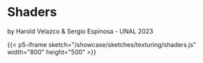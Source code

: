 # Shaders
by Harold Velazco & Sergio Espinosa - UNAL 2023

{{< p5-iframe sketch="/showcase/sketches/texturing/shaders.js" width="800" height="500" >}}
